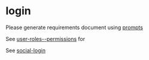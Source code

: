 # login

Please generate requirements document using [prompts](../../../supporting/prompts/web.md)

See [user-roles--permissions](../../../supporting/data-dictionary/welcome.md#user-roles--permissions) for 

See [social-login](../../../supporting/data-dictionary/welcome.md#social-login)